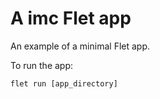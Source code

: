 # A imc Flet app

An example of a minimal Flet app.

To run the app:

```
flet run [app_directory]
```